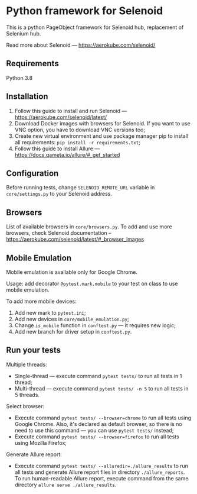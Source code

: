 # Python framework for Selenoid
This is a python PageObject framework for Selenoid hub, replacement of Selenium hub. 

Read more about Selenoid — https://aerokube.com/selenoid/

## Requirements
Python 3.8

## Installation
1. Follow this guide to install and run Selenoid — https://aerokube.com/selenoid/latest/
2. Download Docker images with browsers for Selenoid. If you want to use VNC option, you have to download VNC versions too;
3. Create new virtual environment and use package manager pip to install all requirements: ```pip install -r requirements.txt```;
4. Follow this guide to install Allure — https://docs.qameta.io/allure/#_get_started

## Configuration
Before running tests, change `SELENOID_REMOTE_URL` variable in `core/settings.py` to your Selenoid address.

## Browsers
List of available browsers in `core/browsers.py`. To add and use more browsers, check Selenoid documentation – https://aerokube.com/selenoid/latest/#_browser_images

## Mobile Emulation
Mobile emulation is available only for Google Chrome. 

Usage: add decorator `@pytest.mark.mobile` to your test on class to use mobile emulation. 

To add more mobile devices:
1. Add new mark to `pytest.ini`;
2. Add new devices in `core/mobile_emulation.py`;
3. Change `is_mobile` function in `conftest.py` — it requires new logic;
4. Add new branch for driver setup in `conftest.py`. 

## Run your tests
Multiple threads:
- Single-thread — execute command `pytest tests/` to run all tests in 1 thread;
- Multi-thread — execute command `pytest tests/ -n 5` to run all tests in 5 threads.

Select browser:
- Execute command `pytest tests/ --browser=chrome` to run all tests using Google Chrome. Also, it's declared as default browser, so there is no need to use this command — you can use `pytest tests/` instead;
- Execute command `pytest tests/ --browser=firefox` to run all tests using Mozilla Firefox;

Generate Allure report:
- Execute command `pytest tests/ --alluredir=./allure_results` to run all tests and generate Allure report files in directory `./allure_reports`. To run human-readable Allure report, execute command from the same directory `allure serve ./allure_results`.    
